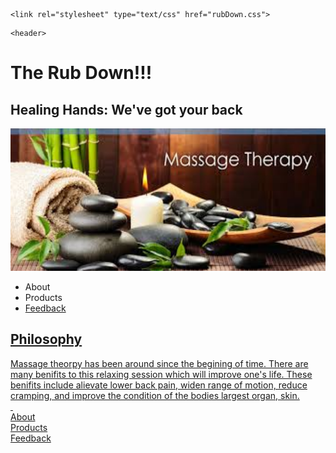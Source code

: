 <!DOCTYPE html>
<!-- 
# PCS-ineffable
Team Ineffable PCS Project
Hi, Its George!

This is a Test!
 -->
<html>

<head>
	<title></title>

	<link rel="stylesheet" type="text/css" href="rubDown.css">
</head>
<body>

	<header>
  <h1>  The Rub Down!!!</h1>
</header>


 <h2>Healing Hands: We've got your back</h2>
 <img src="massage.jpg" alt="Healing Hands: We've got your back" style="width:604px;height:228px">

<nav>
  <ul>
<li>About</li> 
    <li>Products
    </li>
    <li><a href="#Feedback">Feedback</li>
  </ul>
</nav>


<div class="container">
  <h2>Philosophy</h2>
  Massage theorpy has been around since the begining of time. There are many benifits to this relaxing session which will improve one's life. These benifits include alievate lower back pain, widen range of motion, reduce cramping, and improve the condition of the bodies largest organ, skin. 
</div>

<div class="clearSpacer">&nbsp;</div>

<section id="about" class="greenBox">About</section>
<section id="products" class="greenBox">Products</section>
<section id="feedback" class="greenBox">Feedback</section>



</body>
</html>


